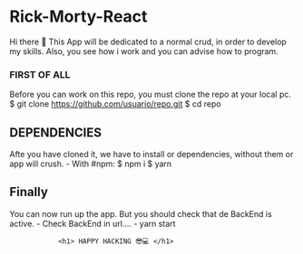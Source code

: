 # Rick-Morty-React

Hi there 👋
This App will be dedicated to a normal crud, in order to develop my skills.
Also, you see how i work and you can advise how to program.

### FIRST OF ALL
Before you can work on this repo, you must clone the repo at your local pc.
          $ git clone https://github.com/usuario/repo.git
          $ cd repo
## DEPENDENCIES
Afte you have cloned it, we have to install or dependencies, without them or app will crush.
          - With #npm:
              $ npm i
              $ yarn
## Finally
You can now run up the app. But you should check that de BackEnd is active.
                - Check BackEnd in url....
                - yarn start
                
                
                <h1> HAPPY HACKING 😎💻 </h1>
